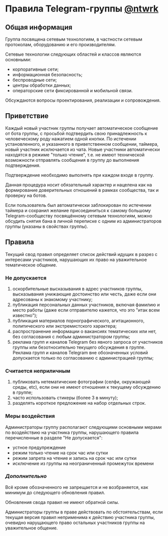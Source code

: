 # Правила Telegram-группы [@ntwrk](https://t.me/ntwrk)

## Общая информация

Группа посвящена сетевым технологиям, в частности сетевым протоколам, оборудованию и его производителям.

Сетевые технологии следующих областей и классов являются основными:

* корпоративные сети;
* информационная безопасность;
* беспроводные сети;
* центры обработки данных;
* операторские сети фиксированной и мобильной связи.

Обсуждаются вопросы проектирования, реализации и сопровождения.

## Приветствие

Каждый новый участник группы получает автоматическое сообщение от бота группы, с просьбой подтвердить свою принадлежность к человеческому роду нажатием одной кнопки. По истечении установленного, и указанного в приветственном сообщении, таймера, новый участник исключается из чата.
Новые участники автоматически находятся в режиме "только чтение", т.е. не имеют технической возможности отправлять сообщения в группу до выполнения подтверждения.

Подтверждение необходимо выполнять при каждом входе в группу.

Данная процедура носит обязательный характер и нацелена как на формирование доверительных отношений в рамках сообщества, так и проверку на ботов.

Если пользователь был автоматически заблокирован по истечении таймера и сохранил желание присоединиться к самому большому Telegram-сообществу посвящённому сетевым технологиям, можно обсудить снятия бана в личной переписке с одним из администраторов группы (указаны в свойствах группы).

## **Правила**

Текущий свод правил определяет список действий идущих в разрез с интересами участников, нарушающих их право на уважительное тематическое общение.

### **Не допускается**

1. оскорбительные высказывания в адрес участников группы, высказывания унижающие достоинство или честь, даже если они адресованы к знакомому участнику;
1. публикация персональных данных участников, включая фамилию и место работы (даже если отправителю кажется, что это "итак всем известно");
1. публикация материалов порнографического, агитационного, политического или экстремистского характера;
1. распространение информации о вакансиях тематических или нет, без согласования с любым администратором группы;
1. реклама групп и каналов Telegram без явного запроса от участников группы или безотносительно текущего обсуждения в группе. Реклама групп и каналов Telegram вне обозначенных условий допускается только по согласованию с администрацией группы;

### **Считается неприличным**

1. публиковать нетематические фотографии (селфи, окружающей среды, etc), если они не имеют отношения к текущему обсуждению в группе;
1. часто использовать стикеры (более 3 в минуту);
1. разделять короткое предложение на набор отдельных строк.

### **Меры воздействия**

Администраторы группу располагают следующими основными мерами по воздействию на участника группы, нарушающего правила перечисленные в разделе "Не допускается":

* устное предупреждение
* режим только чтение на срок час или сутки
* режим запрета на чтение и запись на срок час или сутки
* исключение из группы на неограниченный промежуток времени

### **_Дополнительно_**

Всё кроме обозначенного не запрещается и не возбраняется, как минимум до следующего обновления правил.

Обновления свода правил не имеют обратной силы.

Администраторы группы в праве действовать по обстоятельствам, если текущая версия правил неприменима к действию участника группы, очевидно нарущающего право остальных участников группы на уважительное общение.
